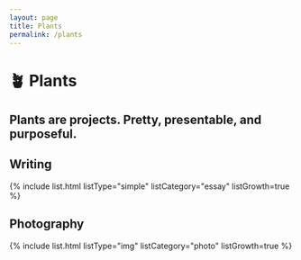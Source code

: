 ```yaml
---
layout: page
title: Plants
permalink: /plants
---
```


# 🪴 Plants

## Plants are projects. Pretty, presentable, and purposeful.

## Writing

{% include list.html listType="simple" listCategory="essay" listGrowth=true %}

## Photography

{% include list.html listType="img" listCategory="photo" listGrowth=true %}